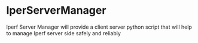 # IperServerManager
Iperf Server Manager will provide a client server python script that will help to manage Iperf server side safely and reliably 
